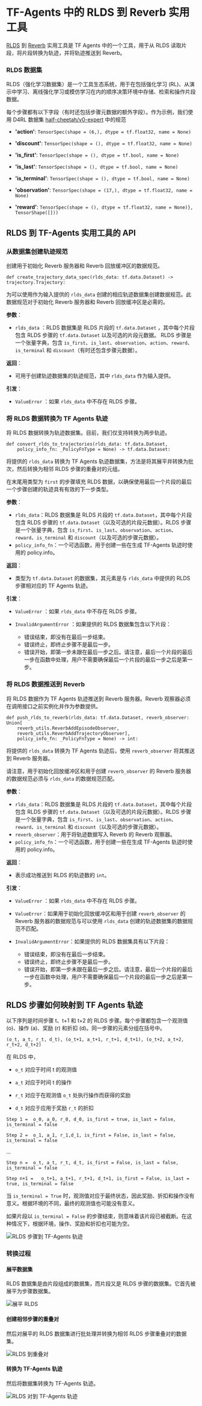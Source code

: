 # TF-Agents 中的 RLDS 到 Reverb 实用工具

[RLDS](https://github.com/google-research/rlds) 到 [Reverb](https://github.com/deepmind/reverb) 实用工具是 TF Agents 中的一个工具，用于从 RLDS 读取片段，将片段转换为轨迹，并将轨迹推送到 Reverb。

### RLDS 数据集

RLDS（强化学习数据集）是一个工具生态系统，用于在包括强化学习 (RL)、从演示中学习、离线强化学习或模仿学习在内的顺序决策环境中存储、检索和操作片段数据。

每个步骤都有以下字段（有时还包括步骤元数据的额外字段）。作为示例，我们使用 D4RL 数据集 [half-cheetah/v0-expert](https://www.tensorflow.org/datasets/catalog/d4rl_mujoco_halfcheetah#d4rl_mujoco_halfcheetahv0-expert_default_config) 中的规范

- **'action'**: `TensorSpec(shape = (6,), dtype = tf.float32, name = None)`

- **'discount'**: `TensorSpec(shape = (), dtype = tf.float32, name = None)`

- **'is_first'**: `TensorSpec(shape = (), dtype = tf.bool, name = None)`

- **'is_last'**: `TensorSpec(shape = (), dtype = tf.bool, name = None)`

- **'is_terminal'**: `TensorSpec(shape = (), dtype = tf.bool, name = None)`

- **'observation'**: `TensorSpec(shape = (17,), dtype = tf.float32, name = None)`

- **'reward'**: `TensorSpec(shape = (), dtype = tf.float32, name = None)}, TensorShape([]))`

## RLDS 到 TF-Agents 实用工具的 API

### 从数据集创建轨迹规范

创建用于初始化 Reverb 服务器和 Reverb 回放缓冲区的数据规范。

```
def create_trajectory_data_spec(rlds_data: tf.data.Dataset) -> trajectory.Trajectory:
```

为可以使用作为输入提供的 `rlds_data` 创建的相应轨迹数据集创建数据规范。此数据规范对于初始化 Reverb 服务器和 Reverb 回放缓冲区是必需的。

**参数**：

- `rlds_data` ：RLDS 数据集是 RLDS 片段的 `tf.data.Dataset` ，其中每个片段包含 RLDS 步骤的 `tf.data.Dataset` 以及可选的片段元数据。 RLDS 步骤是一个张量字典，包含 `is_first`、`is_last`、`observation`、`action`、`reward`、`is_terminal` 和 `discount`（有时还包含步骤元数据）。

**返回**：

- 可用于创建轨迹数据集的轨迹规范，其中 `rlds_data` 作为输入提供。

**引发**：

- `ValueError` ：如果 `rlds_data` 中不存在 RLDS 步骤。

### 将 RLDS 数据转换为 TF Agents 轨迹

将 RLDS 数据转换为轨迹数据集。目前，我们仅支持转换为两步轨迹。

```
def convert_rlds_to_trajectories(rlds_data: tf.data.Dataset,
    policy_info_fn: _PolicyFnType = None) -> tf.data.Dataset:
```

将提供的 `rlds_data` 转换为 TF Agents 轨迹数据集，方法是将其展平并转换为批次，然后转换为相邻 RLDS 步骤的重叠对的元组。

在末尾用类型为 `first` 的步骤填充 RLDS 数据，以确保使用最后一个片段的最后一个步骤创建的轨迹具有有效的下一步类型。

**参数**：

- `rlds_data`：RLDS 数据集是 RLDS 片段的 `tf.data.Dataset`，其中每个片段包含 RLDS 步骤的 `tf.data.Dataset`（以及可选的片段元数据）。RLDS 步骤是一个张量字典，包含 `is_first`、`is_last`、`observation`、`action`、`reward`、`is_terminal` 和 `discount`（以及可选的步骤元数据）。
- `policy_info_fn`：一个可选函数，用于创建一些在生成 TF-Agents 轨迹时使用的 policy.info。

**返回**：

- 类型为 `tf.data.Dataset` 的数据集，其元素是与 `rlds_data` 中提供的 RLDS 步骤相对应的 TF Agents 轨迹。

**引发**：

- `ValueError` ：如果 `rlds_data` 中不存在 RLDS 步骤。

- `InvalidArgumentError` ：如果提供的 RLDS 数据集包含以下片段：

    - 错误结束，即没有在最后一步结束。
    - 错误终止，即终止步骤不是最后一步。
    - 错误开始，即第一步未跟在最后一步之后。请注意，最后一个片段的最后一步在函数中处理，用户不需要确保最后一个片段的最后一步之后是第一步。

### 将 RLDS 数据推送到 Reverb

将 RLDS 数据作为 TF Agents 轨迹推送到 Reverb 服务器。Reverb 观察器必须在调用接口之前实例化并作为参数提供。

```
def push_rlds_to_reverb(rlds_data: tf.data.Dataset, reverb_observer: Union[
    reverb_utils.ReverbAddEpisodeObserver,
    reverb_utils.ReverbAddTrajectoryObserver],
    policy_info_fn: _PolicyFnType = None) -> int:
```

将提供的 `rlds_data` 转换为 TF Agents 轨迹后，使用 `reverb_observer` 将其推送到 Reverb 服务器。

请注意，用于初始化回放缓冲区和用于创建 `reverb_observer` 的 Reverb 服务器的数据规范必须与 `rlds_data` 的数据规范匹配。

**参数**：

- `rlds_data`：RLDS 数据集是 RLDS 片段的 `tf.data.Dataset`，其中每个片段包含 RLDS 步骤的 `tf.data.Dataset`（以及可选的片段元数据）。RLDS 步骤是一个张量字典，包含 `is_first`、`is_last`、`observation`、`action`、`reward`、`is_terminal` 和 `discount`（以及可选的步骤元数据）。
- `reverb_observer`：用于将轨迹数据写入 Reverb 的 Reverb 观察器。
- `policy_info_fn`：一个可选函数，用于创建一些在生成 TF-Agents 轨迹时使用的 policy.info。

**返回**：

- 表示成功推送到 RLDS 的轨迹数的 `int`。

**引发**：

- `ValueError` ：如果 `rlds_data` 中不存在 RLDS 步骤。

- `ValueError`：如果用于初始化回放缓冲区和用于创建 `reverb_observer` 的 Reverb 服务器的数据规范与可以使用 `rlds_data` 创建的轨迹数据集的数据规范不匹配。

- `InvalidArgumentError`：如果提供的 RLDS 数据集具有以下片段：

    - 错误结束，即没有在最后一步结束。
    - 错误终止，即终止步骤不是最后一步。
    - 错误开始，即第一步未跟在最后一步之后。请注意，最后一个片段的最后一步在函数中处理，用户不需要确保最后一个片段的最后一步之后是第一步。

## RLDS 步骤如何映射到 TF Agents 轨迹

以下序列是时间步骤 t、t+1 和 t+2 的 RLDS 步骤。每个步骤都包含一个观测值 (o)、操作 (a)、奖励 (r) 和折扣 (d)。同一步骤的元素分组在括号中。

```
(o_t, a_t, r_t, d_t), (o_t+1, a_t+1, r_t+1, d_t+1), (o_t+2, a_t+2, r_t+2, d_t+2)
```

在 RLDS 中，

- `o_t` 对应于时间 t 的观测值

- `a_t` 对应于时间 t 的操作

- `r_t` 对应于在观测值 `o_t` 处执行操作而获得的奖励

- `d_t` 对应于应用于奖励 `r_t` 的折扣

```
Step 1 =  o_0, a_0, r_0, d_0, is_first = true, is_last = false, is_terminal = false
```

```
Step 2 =  o_1, a_1, r_1,d_1, is_first = False, is_last = false, is_terminal = false
```

…

```
Step n =  o_t, a_t, r_t, d_t, is_first = False, is_last = false, is_terminal = false
```

```
Step n+1 =   o_t+1, a_t+1, r_t+1, d_t+1, is_first = False, is_last = true, is_terminal = false
```

当 `is_terminal = True` 时，观测值对应于最终状态，因此奖励、折扣和操作没有意义。根据环境的不同，最终的观测值也可能没有意义。

如果片段以 `is_terminal = False` 的步骤结束，则意味着该片段已被截断。在这种情况下，根据环境，操作、奖励和折扣也可能为空。

![RLDS 步骤到 TF-Agents 轨迹](images/rlds/rlds_step_to_trajectory.png)

### 转换过程

#### 展平数据集

RLDS 数据集是由片段组成的数据集，而片段又是 RLDS 步骤的数据集。它首先被展平为步骤数据集。

![展平 RLDS](images/rlds/flatten_rlds.png)

#### 创建相邻步骤的重叠对

然后对展平的 RLDS 数据集进行批处理并转换为相邻 RLDS 步骤重叠对的数据集。

![RLDS 到重叠对](images/rlds/rlds_to_pairs.png)

#### 转换为 TF-Agents 轨迹

然后将数据集转换为 TF-Agents 轨迹。

![RLDS 对到 TF-Agents 轨迹](images/rlds/pairs_to_trajectories.png)
